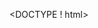 <DOCTYPE ! html>
    <html>
        <head>
            <style>
              .header {
                padding: 80px;
                text-align: center;
                background: #f8a2d7;
                color: rgb(253, 253, 253);
               }
               
               .header h1 {
                font-size: 40px;
               }  

                .Ab{
               overflow: hidden;
              background-color: #333;
                    }
                    
                    .Ab a:hover {
                    background-color: #ddd;
                        color: black;
                            }
                            .navbar {
            overflow: hidden;
            background-color: #333;
            }
        
        
            .navbar a {
            float: left;
            display: block;
            color: white;
            text-align: center;
            padding: 17px 20px;
            text-decoration: none;
            }
        
        
           
        
        
            .navbar a:hover {
            background-color: #ddd;
            color: black;
            }
            </style>
        </head>
        <body>
  <div class="header">
                <h1>DevLaunch: From Learning to Liftoff </h1>
                BY: Shuaib Mohamed 
               </div>

               <div class="navbar">
                <a href="DEv5.html">Link</a>

                </div>

               <h2>About me </h2>
               <p>This Web Design is the first programming class that I have had in my High School year.
                 So during this Presentation I will be showing you everything that I’ve learned during this school year.</p>

                 <pre> Somethimg I want to show you is my schedule </pre>

                 <table style= "  border: 1px solid black; ">
                    <caption style= "  border: 0.5px solid black; "> My Info</caption>
                 <tr>
                    <th  style="  border: 1px solid black; padding: 0.5 rem; ">Time</th>
                    <th  style="  border: 1px solid black; padding: 0.5 rem; ">Activity</th>
                </tr>
                <tr>
                    <th></th>
                </tr>
                 <tr>
                 <td  style="  border: 1px solid black; padding: 0.5 rem;">11:10-11:39</td>
                 <td  style="  border: 1px solid black; padding: 0.5 rem; ">Eat Lunch/Gaming</td>
                </tr> 
                <tr>
                    <td  style="  border: 1px solid black; padding: 0.5 rem;">11:42-12:31</td>
                    <td  style="  border: 1px solid black; padding: 0.5 rem; ">English</td>
                   </tr> 
                
                   <tr>
                    <td  style="  border: 1px solid black; padding: 0.5 rem;">12:35-1:23</td>
                    <td  style="  border: 1px solid black; padding: 0.5 rem; ">Web Design</td>
                   </tr> 
                   <tr>
                    <td rowspan="2"  style= "  border: 1px solid black; ">All other times </td>
                    <td style= "  border: 1px solid black; ">Free Time </td>
                   </tr>
                   <tr>
                    <td style= "  border: 1px solid black; ">Sleep</td>
                   </tr>
                
                    
                        
                    
                
                </table>

                <img src="istockphoto-1399947172-612x612.jpg">
        </body>    
           
    </html>
